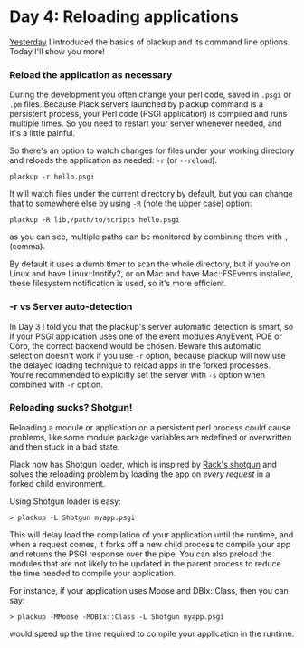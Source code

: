 # Day 4: Reloading applications

[Yesterday][1] I introduced the basics of plackup and its command line options. Today I'll show you more!

### Reload the application as necessary

During the development you often change your perl code, saved in `.psgi` or `.pm` files. Because Plack servers launched by plackup command is a persistent process, your Perl code (PSGI application) is compiled and runs multiple times. So you need to restart your server whenever needed, and it's a little painful.

So there's an option to watch changes for files under your working directory and reloads the application as needed: `-r` (or `--reload`).

```
plackup -r hello.psgi
```

It will watch files under the current directory by default, but you can change that to somewhere else by using `-R` (note the upper case) option:

```
plackup -R lib,/path/to/scripts hello.psgi
```

as you can see, multiple paths can be monitored by combining them with `,` (comma).

By default it uses a dumb timer to scan the whole directory, but if you're on Linux and have Linux::Inotify2, or on Mac and have Mac::FSEvents installed, these filesystem notification is used, so it's more efficient.

### -r vs Server auto-detection

In Day 3 I told you that the plackup's server automatic detection is smart, so if your PSGI application uses one of the event modules AnyEvent, POE or Coro, the correct backend would be chosen. Beware this automatic selection doesn't work if you use `-r` option, because plackup will now use the delayed loading technique to reload apps in the forked processes. You're recommended to explicitly set the server with `-s` option when combined with `-r` option.

### Reloading sucks? Shotgun!

Reloading a module or application on a persistent perl process could cause problems, like some module package variables are redefined or overwritten and then stuck in a bad state.

Plack now has Shotgun loader, which is inspired by [Rack's shotgun][2] and solves the reloading problem by loading the app on _every request_ in a forked child environment.

Using Shotgun loader is easy:

```
> plackup -L Shotgun myapp.psgi
```

This will delay load the compilation of your application until the runtime, and when a request comes, it forks off a new child process to compile your app and returns the PSGI response over the pipe. You can also preload the modules that are not likely to be updated in the parent process to reduce the time needed to compile your application.

For instance, if your application uses Moose and DBIx::Class, then you can say:

```
> plackup -MMoose -MDBIx::Class -L Shotgun myapp.psgi
```

would speed up the time required to compile your application in the runtime.

  [1]: http://advent.plackperl.org/2009/12/day-3-using-plackup.html
  [2]: http://github.com/rtomayko/shotgun
